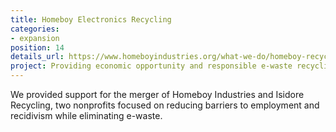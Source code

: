 ```yaml
---
title: Homeboy Electronics Recycling
categories:
- expansion
position: 14
details_url: https://www.homeboyindustries.org/what-we-do/homeboy-recycling
project: Providing economic opportunity and responsible e-waste recycling.
---
```


We provided support for the merger of Homeboy Industries and Isidore Recycling, two nonprofits focused on reducing barriers to employment and recidivism while eliminating e-waste.
